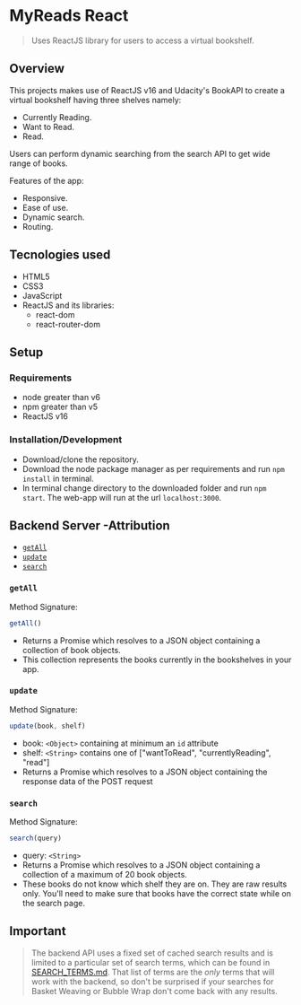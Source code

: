 # MyReads React

> Uses ReactJS library for users to access a virtual bookshelf.

## Overview

This projects makes use of ReactJS v16 and Udacity's BookAPI to create a virtual bookshelf having three shelves namely:
- Currently Reading.
- Want to Read.
- Read.

Users can perform dynamic searching from the search API to get wide range of books.

Features of the app: 
- Responsive.
- Ease of use.
- Dynamic search.
- Routing.

## Tecnologies used
- HTML5
- CSS3
- JavaScript
- ReactJS and its libraries:
    - react-dom
    - react-router-dom

## Setup

### Requirements
- node greater than v6
- npm greater than v5
- ReactJS v16

### Installation/Development
- Download/clone the repository.
- Download the node package manager as per requirements and run `npm install` in terminal.
- In terminal change directory to the downloaded folder and run `npm start`. The web-app will run at the url `localhost:3000`.


## Backend Server -Attribution

* [`getAll`](#getall)
* [`update`](#update)
* [`search`](#search)

### `getAll`

Method Signature:

```js
getAll()
```

* Returns a Promise which resolves to a JSON object containing a collection of book objects.
* This collection represents the books currently in the bookshelves in your app.

### `update`

Method Signature:

```js
update(book, shelf)
```

* book: `<Object>` containing at minimum an `id` attribute
* shelf: `<String>` contains one of ["wantToRead", "currentlyReading", "read"]  
* Returns a Promise which resolves to a JSON object containing the response data of the POST request

### `search`

Method Signature:

```js
search(query)
```

* query: `<String>`
* Returns a Promise which resolves to a JSON object containing a collection of a maximum of 20 book objects.
* These books do not know which shelf they are on. They are raw results only. You'll need to make sure that books have the correct state while on the search page.

## Important
> The backend API uses a fixed set of cached search results and is limited to a particular set of search terms, which can be found in [SEARCH_TERMS.md](SEARCH_TERMS.md). That list of terms are the _only_ terms that will work with the backend, so don't be surprised if your searches for Basket Weaving or Bubble Wrap don't come back with any results.
